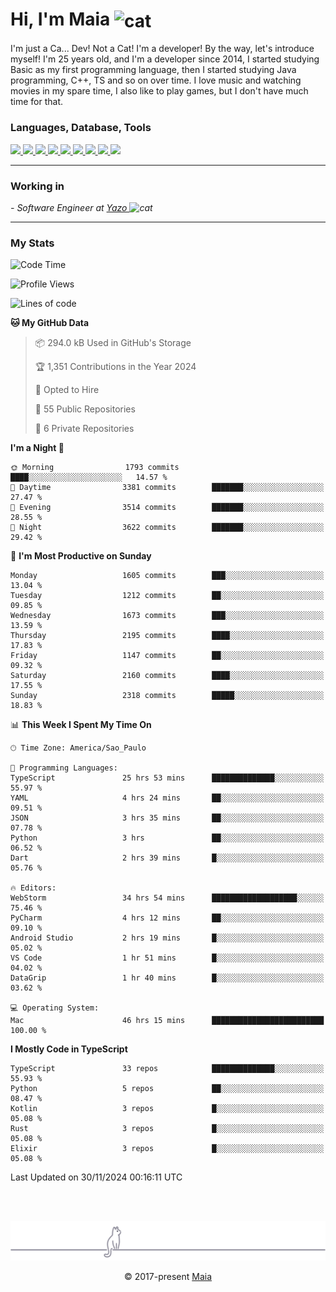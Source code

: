 <h1 align="left">Hi, I'm Maia 
<img src="https://emojis.slackmojis.com/emojis/images/1643509834/36299/black-cat.gif?1643509834" width="50" height="60" align="center"  alt="cat"/>
</h1>

I'm just a Ca... Dev! Not a Cat! I'm a developer! By the way, let's introduce myself!
I'm 25 years old, and I'm a developer since 2014, I started studying Basic as my first programming
language, then I started studying Java programming, C++, TS and so on over time.
I love music and watching movies in my spare time, I also like to play games, but I don't have much time for that.

<h3 align="left">Languages, Database, Tools</h3>
<p>
  <a href="https://www.typescriptlang.org">
    <img src="https://skillicons.dev/icons?i=ts" />
  </a>
  <a href="https://go.dev">
    <img src="https://skillicons.dev/icons?i=go" />
  </a>
  <a href="https://www.python.org">
    <img src="https://skillicons.dev/icons?i=python" />
  </a>
  <a href="https://gradle.org">
    <img src="https://skillicons.dev/icons?i=gradle" />
  </a>
  <a href="https://redis.io">
    <img src="https://skillicons.dev/icons?i=redis" />
  </a>
  <a href="https://www.mongodb.com">
    <img src="https://skillicons.dev/icons?i=mongodb" />
  </a>
  <a href="https://nodejs.org">
    <img src="https://skillicons.dev/icons?i=nodejs" />
  </a>
  <a href="https://www.javascript.com">
    <img src="https://skillicons.dev/icons?i=js" />
  </a>
  <a href="https://www.docker.com">
    <img src="https://skillicons.dev/icons?i=docker" />
  </a>
</p>

<hr/>

<h3>Working in</h3>

<p><em> - Software Engineer at <a href="[https://pdasolucoes.com.br](https://yazo.com.br/)">Yazo
</a><img src="https://media.giphy.com/media/WUlplcMpOCEmTGBtBW/giphy.gif" width="30" alt="cat"> 
</em></p>

<hr/>

### My Stats

<!--START_SECTION:waka-->
![Code Time](http://img.shields.io/badge/Code%20Time-4%2C852%20hrs%2025%20mins-blue)

![Profile Views](http://img.shields.io/badge/Profile%20Views-14-blue)

![Lines of code](https://img.shields.io/badge/From%20Hello%20World%20I%27ve%20Written-3.9%20million%20lines%20of%20code-blue)

**🐱 My GitHub Data** 

> 📦 294.0 kB Used in GitHub's Storage 
 > 
> 🏆 1,351 Contributions in the Year 2024
 > 
> 💼 Opted to Hire
 > 
> 📜 55 Public Repositories 
 > 
> 🔑 6 Private Repositories 
 > 
**I'm a Night 🦉** 

```text
🌞 Morning                1793 commits        ████░░░░░░░░░░░░░░░░░░░░░   14.57 % 
🌆 Daytime                3381 commits        ███████░░░░░░░░░░░░░░░░░░   27.47 % 
🌃 Evening                3514 commits        ███████░░░░░░░░░░░░░░░░░░   28.55 % 
🌙 Night                  3622 commits        ███████░░░░░░░░░░░░░░░░░░   29.42 % 
```
📅 **I'm Most Productive on Sunday** 

```text
Monday                   1605 commits        ███░░░░░░░░░░░░░░░░░░░░░░   13.04 % 
Tuesday                  1212 commits        ██░░░░░░░░░░░░░░░░░░░░░░░   09.85 % 
Wednesday                1673 commits        ███░░░░░░░░░░░░░░░░░░░░░░   13.59 % 
Thursday                 2195 commits        ████░░░░░░░░░░░░░░░░░░░░░   17.83 % 
Friday                   1147 commits        ██░░░░░░░░░░░░░░░░░░░░░░░   09.32 % 
Saturday                 2160 commits        ████░░░░░░░░░░░░░░░░░░░░░   17.55 % 
Sunday                   2318 commits        █████░░░░░░░░░░░░░░░░░░░░   18.83 % 
```


📊 **This Week I Spent My Time On** 

```text
🕑︎ Time Zone: America/Sao_Paulo

💬 Programming Languages: 
TypeScript               25 hrs 53 mins      ██████████████░░░░░░░░░░░   55.97 % 
YAML                     4 hrs 24 mins       ██░░░░░░░░░░░░░░░░░░░░░░░   09.51 % 
JSON                     3 hrs 35 mins       ██░░░░░░░░░░░░░░░░░░░░░░░   07.78 % 
Python                   3 hrs               ██░░░░░░░░░░░░░░░░░░░░░░░   06.52 % 
Dart                     2 hrs 39 mins       █░░░░░░░░░░░░░░░░░░░░░░░░   05.76 % 

🔥 Editors: 
WebStorm                 34 hrs 54 mins      ███████████████████░░░░░░   75.46 % 
PyCharm                  4 hrs 12 mins       ██░░░░░░░░░░░░░░░░░░░░░░░   09.10 % 
Android Studio           2 hrs 19 mins       █░░░░░░░░░░░░░░░░░░░░░░░░   05.02 % 
VS Code                  1 hr 51 mins        █░░░░░░░░░░░░░░░░░░░░░░░░   04.02 % 
DataGrip                 1 hr 40 mins        █░░░░░░░░░░░░░░░░░░░░░░░░   03.62 % 

💻 Operating System: 
Mac                      46 hrs 15 mins      █████████████████████████   100.00 % 
```

**I Mostly Code in TypeScript** 

```text
TypeScript               33 repos            ██████████████░░░░░░░░░░░   55.93 % 
Python                   5 repos             ██░░░░░░░░░░░░░░░░░░░░░░░   08.47 % 
Kotlin                   3 repos             █░░░░░░░░░░░░░░░░░░░░░░░░   05.08 % 
Rust                     3 repos             █░░░░░░░░░░░░░░░░░░░░░░░░   05.08 % 
Elixir                   3 repos             █░░░░░░░░░░░░░░░░░░░░░░░░   05.08 % 
```




 Last Updated on 30/11/2024 00:16:11 UTC
<!--END_SECTION:waka-->


<br/>
<br/>

<p align="center"><img src="https://raw.githubusercontent.com/gabrielmaialva33/gabrielmaialva33/master/assets/gray0_ctp_on_line.svg?sanitize=true" /></p>
<p align="center">&copy; 2017-present <a href="https://github.com/gabrielmaialva33/" target="_blank">Maia</a>
